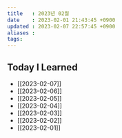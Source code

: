 ```yaml
---
title   : 2023년 02월
date    : 2023-02-01 21:43:45 +0900
updated : 2023-02-07 22:57:45 +0900
aliases : 
tags: 
---
```

## Today I Learned
- [[2023-02-07]]
- [[2023-02-06]]
- [[2023-02-05]]
- [[2023-02-04]]
- [[2023-02-03]]
- [[2023-02-02]]
- [[2023-02-01]]

